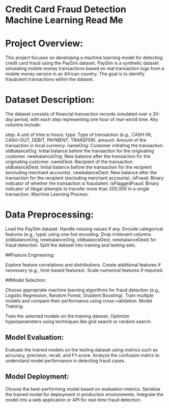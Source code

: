 # Credit Card Fraud Detection Machine Learning Read Me

# Project Overview:

This project focuses on developing a machine learning model for detecting credit card fraud using the PaySim dataset. PaySim is a synthetic dataset simulating mobile money transactions based on real transaction logs from a mobile money service in an African country. The goal is to identify fraudulent transactions within the dataset.

# Dataset Description:

The dataset consists of financial transaction records simulated over a 30-day period, with each step representing one hour of real-world time. Key columns include:

step: A unit of time in hours.
type: Type of transaction (e.g., CASH-IN, CASH-OUT, DEBIT, PAYMENT, TRANSFER).
amount: Amount of the transaction in local currency.
nameOrig: Customer initiating the transaction.
oldbalanceOrg: Initial balance before the transaction for the originating customer.
newbalanceOrig: New balance after the transaction for the originating customer.
nameDest: Recipient of the transaction.
oldbalanceDest: Initial balance before the transaction for the recipient (excluding merchant accounts).
newbalanceDest: New balance after the transaction for the recipient (excluding merchant accounts).
isFraud: Binary indicator of whether the transaction is fraudulent.
isFlaggedFraud: Binary indicator of illegal attempts to transfer more than 200,000 in a single transaction.
Machine Learning Process:

# Data Preprocessing:

Load the PaySim dataset.
Handle missing values if any.
Encode categorical features (e.g., type) using one-hot encoding.
Drop irrelevant columns (oldbalanceOrg, newbalanceOrig, oldbalanceDest, newbalanceDest) for fraud detection.
Split the dataset into training and testing sets.

##Feature Engineering:

Explore feature correlations and distributions.
Create additional features if necessary (e.g., time-based features).
Scale numerical features if required.

##Model Selection:

Choose appropriate machine learning algorithms for fraud detection (e.g., Logistic Regression, Random Forest, Gradient Boosting).
Train multiple models and compare their performance using cross-validation.
Model Training:

Train the selected models on the training dataset.
Optimize hyperparameters using techniques like grid search or random search.

## Model Evaluation:

Evaluate the trained models on the testing dataset using metrics such as accuracy, precision, recall, and F1-score.
Analyze the confusion matrix to understand model performance in detecting fraud cases.

## Model Deployment:

Choose the best-performing model based on evaluation metrics.
Serialize the trained model for deployment in production environments.
Integrate the model into a web application or API for real-time fraud detection.
